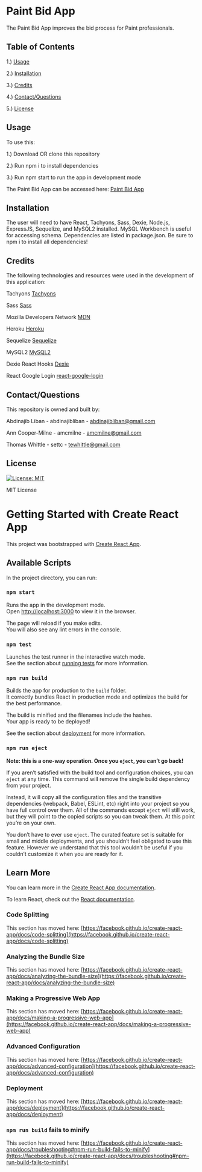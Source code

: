 # Paint Bid App

The Paint Bid App improves the bid process for Paint professionals.

## Table of Contents
1.) [Usage](#usage)

2.) [Installation](#installation)

3.) [Credits](#credits)

4.) [Contact/Questions](#contact/questions)

5.) [License](#license)

## Usage

To use this:

1.) Download OR clone this repository

2.) Run npm i to install dependencies

3.) Run npm start to run the app in development mode

The Paint Bid App can be accessed here:
[Paint Bid App](https://painter-bid-app.herokuapp.com/)

## Installation

The user will need to have React, Tachyons, Sass, Dexie, Node.js, ExpressJS, Sequelize, and MySQL2 installed. MySQL Workbench is useful for accessing schema. Dependencies are listed in package.json. Be sure to npm i to install all dependencies!

## Credits

The following technologies and resources were used in the development of this application:

Tachyons [Tachyons](https://tachyons.io)

Sass [Sass](https://sass-lang.com)

Mozilla Developers Network [MDN](https://developer.mozilla.org/en-US/)

Heroku [Heroku](https://www.heroku.com)

Sequelize [Sequelize](https://sequelize.org)

MySQL2 [MySQL2](https://www.npmjs.com/package/mysql2)

Dexie React Hooks [Dexie](https://dexie.org/docs/libs/dexie-react-hooks)

React Google Login [react-google-login](https://www.npmjs.com/package/react-google-login)

## Contact/Questions

This repository is owned and built by:

Abdinajib Liban - abdinajibliban - abdinajibliban@gmail.com

Ann Cooper-Milne - amcmilne - amcmilne@gmail.com

Thomas Whittle - settc - tewhittle@gmail.com

## License
[![License: MIT](https://img.shields.io/badge/License-MIT-yellow.svg)](https://opensource.org/licenses/MIT) 

MIT License

# Getting Started with Create React App

This project was bootstrapped with [Create React App](https://github.com/facebook/create-react-app).

## Available Scripts

In the project directory, you can run:

### `npm start`

Runs the app in the development mode.\
Open [http://localhost:3000](http://localhost:3000) to view it in the browser.

The page will reload if you make edits.\
You will also see any lint errors in the console.

### `npm test`

Launches the test runner in the interactive watch mode.\
See the section about [running tests](https://facebook.github.io/create-react-app/docs/running-tests) for more information.

### `npm run build`

Builds the app for production to the `build` folder.\
It correctly bundles React in production mode and optimizes the build for the best performance.

The build is minified and the filenames include the hashes.\
Your app is ready to be deployed!

See the section about [deployment](https://facebook.github.io/create-react-app/docs/deployment) for more information.

### `npm run eject`

**Note: this is a one-way operation. Once you `eject`, you can’t go back!**

If you aren’t satisfied with the build tool and configuration choices, you can `eject` at any time. This command will remove the single build dependency from your project.

Instead, it will copy all the configuration files and the transitive dependencies (webpack, Babel, ESLint, etc) right into your project so you have full control over them. All of the commands except `eject` will still work, but they will point to the copied scripts so you can tweak them. At this point you’re on your own.

You don’t have to ever use `eject`. The curated feature set is suitable for small and middle deployments, and you shouldn’t feel obligated to use this feature. However we understand that this tool wouldn’t be useful if you couldn’t customize it when you are ready for it.

## Learn More

You can learn more in the [Create React App documentation](https://facebook.github.io/create-react-app/docs/getting-started).

To learn React, check out the [React documentation](https://reactjs.org/).

### Code Splitting

This section has moved here: [https://facebook.github.io/create-react-app/docs/code-splitting](https://facebook.github.io/create-react-app/docs/code-splitting)

### Analyzing the Bundle Size

This section has moved here: [https://facebook.github.io/create-react-app/docs/analyzing-the-bundle-size](https://facebook.github.io/create-react-app/docs/analyzing-the-bundle-size)

### Making a Progressive Web App

This section has moved here: [https://facebook.github.io/create-react-app/docs/making-a-progressive-web-app](https://facebook.github.io/create-react-app/docs/making-a-progressive-web-app)

### Advanced Configuration

This section has moved here: [https://facebook.github.io/create-react-app/docs/advanced-configuration](https://facebook.github.io/create-react-app/docs/advanced-configuration)

### Deployment

This section has moved here: [https://facebook.github.io/create-react-app/docs/deployment](https://facebook.github.io/create-react-app/docs/deployment)

### `npm run build` fails to minify

This section has moved here: [https://facebook.github.io/create-react-app/docs/troubleshooting#npm-run-build-fails-to-minify](https://facebook.github.io/create-react-app/docs/troubleshooting#npm-run-build-fails-to-minify)
